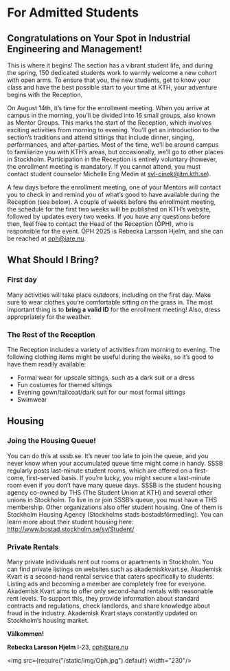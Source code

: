 # For Admitted Students
## Congratulations on Your Spot in Industrial Engineering and Management!

This is where it begins! The section has a vibrant student life, and during the spring, 150 dedicated students work to warmly welcome a new cohort with open arms. To ensure that you, the new students, get to know your class and have the best possible start to your time at KTH, your adventure begins with the Reception.

On August 14th, it’s time for the enrollment meeting. When you arrive at campus in the morning, you’ll be divided into 16 small groups, also known as Mentor Groups. This marks the start of the Reception, which involves exciting activities from morning to evening. You’ll get an introduction to the section’s traditions and attend sittings that include dinner, singing, performances, and after-parties. Most of the time, we’ll be around campus to familiarize you with KTH’s areas, but occasionally, we’ll go to other places in Stockholm. Participation in the Reception is entirely voluntary (however, the enrollment meeting is mandatory. If you cannot attend, you must contact student counselor Michelle Eng Medin at svl-cinek@itm.kth.se).

A few days before the enrollment meeting, one of your Mentors will contact you to check in and remind you of what’s good to have available during the Reception (see below). A couple of weeks before the enrollment meeting, the schedule for the first two weeks will be published on KTH’s website, followed by updates every two weeks. If you have any questions before then, feel free to contact the Head of the Reception (ÖPH), who is responsible for the event. ÖPH 2025 is Rebecka Larsson Hjelm, and she can be reached at oph@iare.nu.

## What Should I Bring?
### First day

Many activities will take place outdoors, including on the first day. Make sure to wear clothes you’re comfortable sitting on the grass in. The most important thing is to **bring a valid ID** for the enrollment meeting! Also, dress appropriately for the weather.

### The Rest of the Reception
The Reception includes a variety of activities from morning to evening. The following clothing items might be useful during the weeks, so it’s good to have them readily available:

* Formal wear for upscale sittings, such as a dark suit or a dress
* Fun costumes for themed sittings
* Evening gown/tailcoat/dark suit for our most formal sittings
* Swimwear

## Housing
### Joing the Housing Queue!

You can do this at sssb.se. It’s never too late to join the queue, and you never know when your accumulated queue time might come in handy. SSSB regularly posts last-minute student rooms, which are offered on a first-come, first-served basis. If you’re lucky, you might secure a last-minute room even if you don’t have many queue days. SSSB is the student housing agency co-owned by THS (The Student Union at KTH) and several other unions in Stockholm. To live in or join SSSB’s queue, you must have a THS membership. Other organizations also offer student housing. One of them is Stockholm Housing Agency (Stockholms stads bostadsförmedling). You can learn more about their student housing here: http://www.bostad.stockholm.se/sv/Student/



### Private Rentals

Many private individuals rent out rooms or apartments in Stockholm. You can find private listings on websites such as akademiskkvart.se. Akademisk Kvart is a second-hand rental service that caters specifically to students. Listing ads and becoming a member are completely free for everyone. Akademisk Kvart aims to offer only second-hand rentals with reasonable rent levels. To support this, they provide information about standard contracts and regulations, check landlords, and share knowledge about fraud in the industry. Akademisk Kvart stays constantly updated on Stockholm’s housing market.

**Välkommen!**

__Rebecka Larsson Hjelm__ I-23, oph@iare.nu

<img src={require("/static/img/Oph.jpg").default} width="230"/>